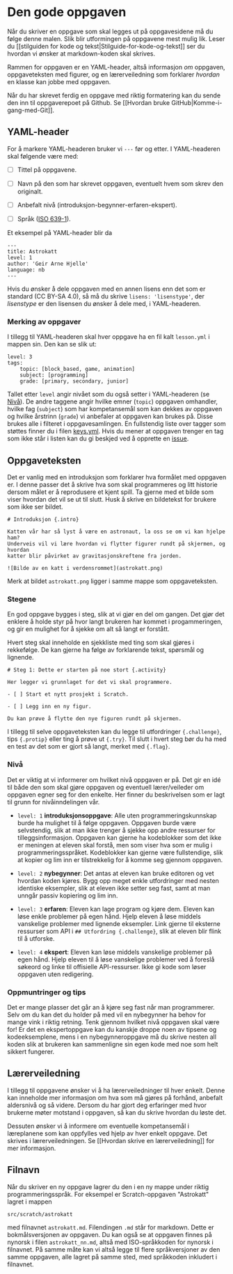 

# Den gode oppgaven

Når du skriver en oppgave som skal legges ut på oppgavesidene må du følge denne
malen. Slik blir utformingen på oppgavene mest mulig lik.
Leser du [[stilguiden for kode og tekst|Stilguide-for-kode-og-tekst]]
ser du hvordan vi ønsker at markdown-koden skal skrives.

Rammen for oppgaven er en YAML-header, altså informasjon _om_ oppgaven,
oppgaveteksten med figurer, og en lærerveiledning som forklarer _hvordan_ en
klasse kan jobbe med oppgaven.

Når du har skrevet ferdig en oppgave med riktig formatering kan du sende den inn
til oppgaverepoet på Github. Se [[Hvordan bruke GitHub|Komme-i-gang-med-Git]].

## YAML-header

For å markere YAML-headeren bruker vi `---` før og etter. I YAML-headeren skal
følgende være med:

- [ ] Tittel på oppgavene.

- [ ] Navn på den som har skrevet oppgaven, eventuelt hvem som skrev den
  originalt.

- [ ] Anbefalt nivå (introduksjon-begynner-erfaren-ekspert).

- [ ] Språk
  ([ISO 639-1](https://no.wikipedia.org/wiki/Liste_over_ISO_639-1-koder)).

Et eksempel på YAML-header blir da

```
---
title: Astrokatt
level: 1
author: 'Geir Arne Hjelle'
language: nb
---
```

Hvis du ønsker å dele oppgaven med en annen lisens enn det som er standard (CC
BY-SA 4.0), så må du skrive `lisens: 'lisenstype'`, der _lisenstype_ er den
lisensen du ønsker å dele med, i YAML-headeren.

### Merking av oppgaver

I tillegg til YAML-headeren skal hver oppgave ha en fil kalt `lesson.yml` i
mappen sin. Den kan se slik ut:

```
level: 3
tags:
    topic: [block_based, game, animation]
    subject: [programming]
    grade: [primary, secondary, junior]
```

Tallet etter `level` angir nivået som du også setter i YAML-headeren (se
[Nivå](###Nivå)). De andre taggene angir hvilke emner (`topic`) oppgaven
omhandler, hvilke fag (`subject`) som har kompetansemål som kan dekkes av
oppgaven og hvilke årstrinn (`grade`) vi anbefaler at oppgaven kan brukes på.
Disse brukes alle i filteret i oppgavesamlingen. En fullstendig liste over
tagger som støttes finner du i filen
[keys.yml](https://github.com/kodeklubben/oppgaver/blob/master/filtertags/keys.yml).
Hvis du mener at oppgaven trenger en tag som ikke står i listen kan du gi
beskjed ved å opprette en [issue](//github.com/kodeklubben/oppgaver/issues).

## Oppgaveteksten

Det er vanlig med en introduksjon som forklarer hva formålet med oppgaven er. I
denne passer det å skrive hva som skal programmeres og litt historie dersom
målet er å reprodusere et kjent spill. Ta gjerne med et bilde som viser hvordan
det vil se ut til slutt. Husk å skrive en bildetekst for brukere som ikke ser
bildet.

```
# Introduksjon {.intro}

Katten vår har så lyst å være en astronaut, la oss se om vi kan hjelpe ham?
Underveis vil vi lære hvordan vi flytter figurer rundt på skjermen, og hvordan
katter blir påvirket av gravitasjonskreftene fra jorden.

![Bilde av en katt i verdensrommet](astrokatt.png)
```

Merk at bildet `astrokatt.png` ligger i samme mappe som oppgaveteksten.

### Stegene

En god oppgave bygges i steg, slik at vi gjør en del om gangen. Det gjør det
enklere å holde styr på hvor langt brukeren har kommet i progammeringen, og gir
en mulighet for å sjekke om alt så langt er forstått.

Hvert steg skal inneholde en sjekkliste med ting som skal gjøres i rekkefølge.
De kan gjerne ha følge av forklarende tekst, spørsmål og lignende.

```
# Steg 1: Dette er starten på noe stort {.activity}

Her legger vi grunnlaget for det vi skal programmere.

- [ ] Start et nytt prosjekt i Scratch.

- [ ] Legg inn en ny figur.

Du kan prøve å flytte den nye figuren rundt på skjermen.
```

I tillegg til selve oppgaveteksten kan du legge til utfordringer `{.challenge}`,
tips `{.protip}` eller ting å prøve ut `{.try}`. Til slutt i hvert steg bør du
ha med en test av det som er gjort så langt, merket med `{.flag}`.

### Nivå

Det er viktig at vi informerer om hvilket nivå oppgaven er på. Det gir en idé
til både den som skal gjøre oppgaven og eventuell lærer/veileder om oppgaven
egner seg for den enkelte. Her finner du beskrivelsen som er lagt til grunn for
nivåinndelingen vår.

- `level: 1` **introduksjonsoppgave**: Alle uten programmeringskunnskap burde ha
  mulighet til å følge oppgaven. Oppgaven burde være selvstendig, slik at man
  ikke trenger å sjekke opp andre ressurser for tilleggsinformasjon. Oppgaven
  kan gjerne ha kodeblokker som det ikke er meningen at eleven skal forstå, men
  som viser hva som er mulig i programmeringsspråket. Kodeblokker kan gjerne
  være fullstendige, slik at kopier og lim inn er tilstrekkelig for å komme seg
  gjennom oppgaven.

- `level: 2` **nybegynner**: Det antas at eleven kan bruke editoren og vet
  hvordan koden kjøres. Bygg opp meget enkle utfordringer med nesten identiske
  eksempler, slik at eleven ikke setter seg fast, samt at man unngår passiv
  kopiering og lim inn.

- `level: 3` **erfaren**: Eleven kan lage program og kjøre dem. Eleven kan løse
  enkle problemer på egen hånd. Hjelp eleven å løse middels vanskelige problemer
  med lignende eksempler. Link gjerne til eksterne ressurser som API i
  `## Utfordring {.challenge}`, slik at eleven blir flink til å utforske.

- `level: 4` **ekspert**: Eleven kan løse middels vanskelige problemer på egen
  hånd. Hjelp eleven til å løse vanskelige problemer ved å foreslå søkeord og
  linke til offisielle API-ressurser. Ikke gi kode som løser oppgaven uten
  redigering.

### Oppmuntringer og tips

Det er mange plasser det går an å kjøre seg fast når man programmerer. Selv om
du kan det du holder på med vil en nybegynner ha behov for mange vink i riktig
retning. Tenk gjennom hvilket nivå oppgaven skal være for! Er det en
ekspertoppgave kan du kanskje droppe noen av tipsene og kodeeksemplene, mens i
en nybegynneroppgave må du skrive nesten all koden slik at brukeren kan
sammenligne sin egen kode med noe som helt sikkert fungerer.

## Lærerveiledning

I tillegg til oppgavene ønsker vi å ha lærerveiledninger til hver enkelt. Denne
kan inneholde mer informasjon om hva som må gjøres på forhånd, anbefalt
aldersnivå og så videre. Dersom du har gjort deg erfaringer med hvor brukerne
møter motstand i oppgaven, så kan du skrive hvordan du løste det.

Dessuten ønsker vi å informere om eventuelle kompetansemål i læreplanene som kan
oppfylles ved hjelp av hver enkelt oppgave. Det skrives i lærerveiledningen. Se
[[Hvordan skrive en lærerveiledning]] for mer informasjon.

## Filnavn

Når du skriver en ny oppgave lagrer du den i en ny mappe under riktig
programmeringsspråk. For eksempel er Scratch-oppgaven "Astrokatt" lagret i
mappen

```
src/scratch/astrokatt
```

med filnavnet `astrokatt.md`. Filendingen `.md` står for markdown. Dette er
bokmålsversjonen av oppgaven. Du kan også se at oppgaven finnes på nynorsk i
filen `astrokatt_nn.md`, altså med ISO-språkkoden for nynorsk i filnavnet. På
samme måte kan vi altså legge til flere språkversjoner av den samme oppgaven,
alle lagret på samme sted, med språkkoden inkludert i filnavnet.
